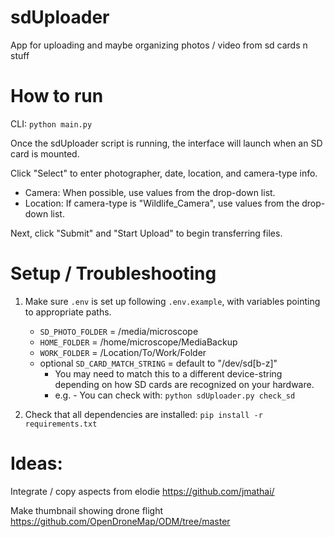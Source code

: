 # sdUploader
App for uploading and maybe organizing photos / video from sd cards n stuff

# How to run 

CLI: `python main.py`

Once the sdUploader script is running, the interface will launch when an SD card is mounted.

Click "Select" to enter photographer, date, location, and camera-type info.
- Camera: When possible, use values from the drop-down list.
- Location: If camera-type is "Wildlife_Camera", use values from the drop-down list.

Next, click "Submit" and "Start Upload" to begin transferring files.


# Setup / Troubleshooting

1. Make sure `.env` is set up following  `.env.example`, with variables pointing to appropriate paths. 
    - `SD_PHOTO_FOLDER` = /media/microscope
    - `HOME_FOLDER` = /home/microscope/MediaBackup
    - `WORK_FOLDER` = /Location/To/Work/Folder
    - optional `SD_CARD_MATCH_STRING` = default to "/dev/sd[b-z]"
        - You may need to match this to a different device-string depending on how SD cards are recognized on your hardware.
        - e.g. - You can check with: `python sdUploader.py check_sd`

2. Check that all dependencies are installed:  `pip install -r requirements.txt`



# Ideas:
Integrate / copy aspects from elodie
https://github.com/jmathai/

Make thumbnail showing drone flight
https://github.com/OpenDroneMap/ODM/tree/master

